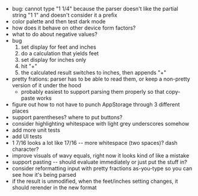- bug: cannot type "1 1/4" because the parser doesn't like the partial string "1 1" and doesn't consider it a prefix
- color palette and then test dark mode
- how does it behave on other device form factors?
- what to do about negative values?
- bug
    1. set display for feet and inches
    2. do a calculation that yields feet
    3. set display for inches only
    4. hit "+"
    5. the calculated result switches to inches, then appends "+"
- pretty frations: parser has to be able to read them, or keep a non-pretty version of it under the hood
    - probably easiest to support parsing them properly so that copy-paste works
- figure out how to not have to punch AppStorage through 3 different places
- support parentheses? where to put buttons?
- consider highlighting whitespace with light grey underscores somehow
- add more unit tests
- add UI tests
- 1 7/16 looks a lot like 17/16 -- more whitespace (two spaces)? dash character?
- improve visuals of wavy equals, right now it looks kind of like a mistake
- support pasting -- should evaluate immediately or just put the stuff in?
- consider reformatting input with pretty fractions as-you-type so you can see how it's being parsed
- if the result is unmodified, when the feet/inches setting changes, it should rerender in the new format

